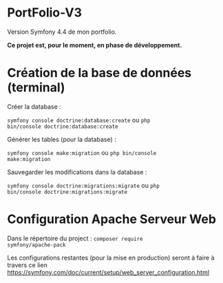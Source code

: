 # PortFolio-V3

Version Symfony 4.4 de mon portfolio.

<b>Ce projet est, pour le moment, en phase de développement.</b>

# Création de la base de données (terminal)

Créer la database :

<code>symfony console doctrine:database:create</code> ou <code>php bin/console doctrine:database:create</code>


Générer les tables (pour la database) :

<code>symfony console make:migration</code> ou <code>php bin/console make:migration</code>


Sauvegarder les modifications dans la database :

<code>symfony console doctrine:migrations:migrate</code> ou <code>php bin/console doctrine:migrations:migrate</code>


# Configuration Apache Serveur Web

Dans le répertoire du project :
<code>composer require symfony/apache-pack</code>

Les configurations restantes (pour la mise en production) seront à faire à travers ce lien https://symfony.com/doc/current/setup/web_server_configuration.html
